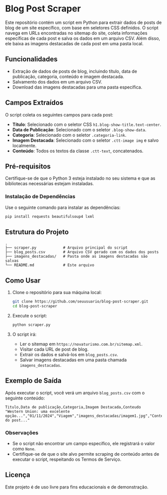 # Blog Post Scraper

Este repositório contém um script em Python para extrair dados de posts de blog de um site específico, com base em seletores CSS definidos. O script navega em URLs encontradas no sitemap do site, coleta informações específicas de cada post e salva os dados em um arquivo CSV. Além disso, ele baixa as imagens destacadas de cada post em uma pasta local.

## Funcionalidades

- Extração de dados de posts de blog, incluindo título, data de publicação, categoria, conteúdo e imagem destacada.
- Salvamento dos dados em um arquivo CSV.
- Download das imagens destacadas para uma pasta específica.

## Campos Extraídos

O script coleta os seguintes campos para cada post:

- **Título**: Selecionado com o seletor CSS `h1.blog-show-title.text-center`.
- **Data de Publicação**: Selecionado com o seletor `.blog-show-data`.
- **Categoria**: Selecionado com o seletor `.categoria-link`.
- **Imagem Destacada**: Selecionado com o seletor `.ctt-image img` e salvo localmente.
- **Conteúdo**: Todos os textos da classe `.ctt-text`, concatenados.

## Pré-requisitos

Certifique-se de que o Python 3 esteja instalado no seu sistema e que as bibliotecas necessárias estejam instaladas.

### Instalação de Dependências

Use o seguinte comando para instalar as dependências:

```bash
pip install requests beautifulsoup4 lxml
```

## Estrutura do Projeto

```plaintext
.
├── scraper.py            # Arquivo principal do script
├── blog_posts.csv        # Arquivo CSV gerado com os dados dos posts
├── imagens_destacadas/   # Pasta onde as imagens destacadas são salvas
└── README.md             # Este arquivo
```

## Como Usar

1. Clone o repositório para sua máquina local:

    ```bash
    git clone https://github.com/seuusuario/blog-post-scraper.git
    cd blog-post-scraper
    ```

2. Execute o script:

    ```bash
    python scraper.py
    ```

3. O script irá:
   - Ler o sitemap em `https://novaturismo.com.br/sitemap.xml`.
   - Visitar cada URL de post de blog.
   - Extrair os dados e salvá-los em `blog_posts.csv`.
   - Salvar imagens destacadas em uma pasta chamada `imagens_destacadas`.

## Exemplo de Saída

Após executar o script, você verá um arquivo `blog_posts.csv` com o seguinte conteúdo:

```csv
Titulo,Data de publicação,Categoria,Imagem Destacada,Conteudo
"Western Union: uma excelente opção...","01/11/2024","Viagem","imagens_destacadas/imagem1.jpg","Conteúdo do post..."
```

### Observações

- Se o script não encontrar um campo específico, ele registrará o valor como `None`.
- Certifique-se de que o site alvo permite scraping de conteúdo antes de executar o script, respeitando os Termos de Serviço.

## Licença

Este projeto é de uso livre para fins educacionais e de demonstração.